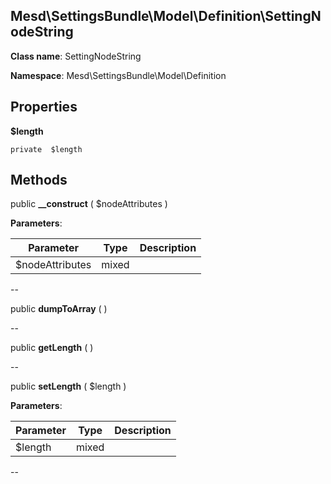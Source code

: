 Mesd\SettingsBundle\Model\Definition\SettingNodeString
---------------


**Class name**: SettingNodeString

**Namespace**: Mesd\SettingsBundle\Model\Definition







    

    





Properties
----------


**$length**





    private  $length






Methods
-------


public **__construct** ( $nodeAttributes )











**Parameters**:

| Parameter | Type | Description |
|-----------|------|-------------|
| $nodeAttributes | mixed |  |

--

public **dumpToArray** (  )











--

public **getLength** (  )











--

public **setLength** ( $length )











**Parameters**:

| Parameter | Type | Description |
|-----------|------|-------------|
| $length | mixed |  |

--
